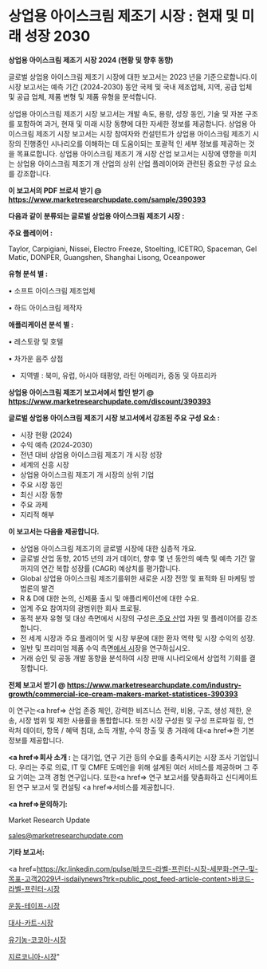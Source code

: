 # 상업용 아이스크림 제조기 시장 : 현재 및 미래 성장 2030

<strong>상업용 아이스크림 제조기 시장 2024 (현황 및 향후 동향)</strong>

글로벌 상업용 아이스크림 제조기 시장에 대한 보고서는 2023 년을 기준으로합니다.이 시장 보고서는 예측 기간 (2024-2030) 동안 국제 및 국내 제조업체, 지역, 공급 업체 및 공급 업체, 제품 변형 및 제품 유형을 분석합니다.

상업용 아이스크림 제조기 시장 보고서는 개발 속도, 용량, 성장 동인, 기술 및 자본 구조를 포함하여 과거, 현재 및 미래 시장 동향에 대한 자세한 정보를 제공합니다. 상업용 아이스크림 제조기 시장 보고서는 시장 참여자와 컨설턴트가 상업용 아이스크림 제조기 시장의 진행중인 시나리오를 이해하는 데 도움이되는 포괄적 인 세부 정보를 제공하는 것을 목표로합니다. 상업용 아이스크림 제조기 개 시장 산업 보고서는 시장에 영향을 미치는 상업용 아이스크림 제조기 개 산업의 상위 산업 플레이어와 관련된 중요한 구성 요소를 강조합니다.



<strong>이 보고서의 PDF 브로셔 받기 @ <a href=https://www.marketresearchupdate.com/sample/390393>https://www.marketresearchupdate.com/sample/390393</a></strong>



<strong>다음과 같이 분류되는 글로벌 상업용 아이스크림 제조기 시장 :</strong>



<strong>주요 플레이어 :</strong>

Taylor, Carpigiani, Nissei, Electro Freeze, Stoelting, ICETRO, Spaceman, Gel Matic, DONPER, Guangshen, Shanghai Lisong, Oceanpower



<strong>유형 분석 별 :</strong>

• 소프트 아이스크림 제조업체

• 하드 아이스크림 제작자



<strong>애플리케이션 분석 별 :</strong>

• 레스토랑 및 호텔

• 차가운 음주 상점

<ul>
  <li>지역별 : 북미, 유럽, 아시아 태평양, 라틴 아메리카, 중동 및 아프리카</li>
</ul>


<strong>상업용 아이스크림 제조기 보고서에서 할인 받기 @ <a href=https://www.marketresearchupdate.com/discount/390393>https://www.marketresearchupdate.com/discount/390393</a></strong>



<strong>글로벌 상업용 아이스크림 제조기 시장 보고서에서 강조된 주요 구성 요소 :</strong>
<ul>
  <li>시장 현황 (2024)</li>
  <li>수익 예측 (2024-2030)</li>
  <li>전년 대비 상업용 아이스크림 제조기 개 시장 성장</li>
  <li>세계의 신흥 시장</li>
  <li>상업용 아이스크림 제조기 개 시장의 상위 기업</li>
  <li>주요 시장 동인</li>
  <li>최신 시장 동향</li>
  <li>주요 과제</li>
  <li>지리적 해부</li>
</ul>


<strong>이 보고서는 다음을 제공합니다.</strong>
<ul>
  <li>상업용 아이스크림 제조기의 글로벌 시장에 대한 심층적 개요.</li>
  <li>글로벌 산업 동향, 2015 년의 과거 데이터, 향후 몇 년 동안의 예측 및 예측 기간 말까지의 연간 복합 성장률 (CAGR) 예상치를 평가합니다.</li>
  <li>Global 상업용 아이스크림 제조기를위한 새로운 시장 전망 및 표적화 된 마케팅 방법론의 발견</li>
  <li>R &amp; D에 대한 논의, 신제품 출시 및 애플리케이션에 대한 수요.</li>
  <li>업계 주요 참여자의 광범위한 회사 프로필.</li>
  <li>동적 분자 유형 및 대상 측면에서 시장의 구성은<a href=> 주요 산</a>업 자원 및 플레이어를 강조합니다.</li>
  <li>전 세계 시장과 주요 플레이어 및 시장 부문에 대한 환자 역학 및 시장 수익의 성장.</li>
  <li>일반 및 프리미엄 제품 수익 측면<a href=>에서 시</a>장을 연구하십시오.</li>
  <li>거래 승인 및 공동 개발 동향을 분석하여 시장 판매 시나리오에서 상업적 기회를 결정합니다.</li>
</ul>



<strong>전체 보고서 받기 @ <a href=https://www.marketresearchupdate.com/industry-growth/commercial-ice-cream-makers-market-statistices-390393>https://www.marketresearchupdate.com/industry-growth/commercial-ice-cream-makers-market-statistices-390393</a></strong>

이 연구는<a href=> 산업 존중</a> 체인, 강력한 비즈니스 전략, 비용, 구조, 생성 제한, 운송, 시장 범위 및 제한 사용률을 통합합니다. 또한 시장 구성원 및 구성 프로파일 링, 연락처 데이터, 항목 / 혜택 침대, 소득 개발, 수익 창출 및 총 거래에 대<a href=>한 기본 </a>정보를 제공합니다.



<strong><a href=>회사 소</a>개 :</strong>
는 대기업, 연구 기관 등의 수요를 충족시키는 시장 조사 기업입니다. 우리는 주로 의료, IT 및 CMFE 도메인을 위해 설계된 여러 서비스를 제공하며 그 주요 기여는 고객 경험 연구입니다. 또한<a href=> 연구 보</a>고서를 맞춤화하고 신디케이트 된 연구 보고서 및 컨설팅 <a href=>서비스</a>를 제공합니다.



<strong><a href=>문의하기:</a></strong>

Market Research Update

sales@marketresearchupdate.com



<strong>기타 보고서:</strong>

<a href=https://kr.linkedin.com/pulse/바코드-라벨-프린터-시장-세분화-연구-및-목표-고객2029년-isdailynews?trk=public_post_feed-article-content>바코드-라벨-프린터-시장</a>

<a href=https://www.linkedin.com/pulse/운동-테이프-시장-동향-및-성장-전망-market-matrix-musings-analysis/>운동-테이프-시장</a>

<a href=https://www.linkedin.com/pulse/대사-카트-시장-동향-및-성장-전망-survey-savvy-insights-360-analysis-9h67f/>대사-카트-시장</a>

<a href=https://www.linkedin.com/pulse/유기농-코코아-시장-경쟁-분석-및-성장-잠재력-2029-consumer-connection-compendium-ana-wnljf/>유기농-코코아-시장</a>

<a href=https://www.linkedin.com/pulse/지르코니아-시장-진입-전략-및-위험-평가2030년-consumer-connection-compendium-ana-oa0cf/>지르코니아-시장</a>"
